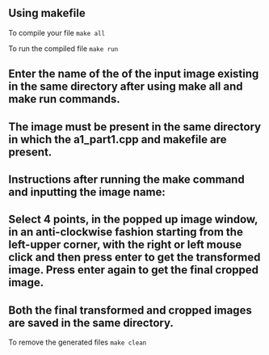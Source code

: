 ## Using makefile

To compile your file 
```make all```

To run the compiled file
```make run```

## Enter the name of the of the input image existing in the same directory after using make all and make run commands.
## The image must be present in the same directory in which the a1_part1.cpp and makefile are present.

## Instructions after running the make command and inputting the image name:
## Select 4 points, in the popped up image window, in an anti-clockwise fashion starting from the left-upper corner, with the right or left mouse click and then press enter to get the transformed image. Press enter again to get the final cropped image. 
## Both the final transformed and cropped images are saved in the same directory.

To remove the generated files
```make clean```
